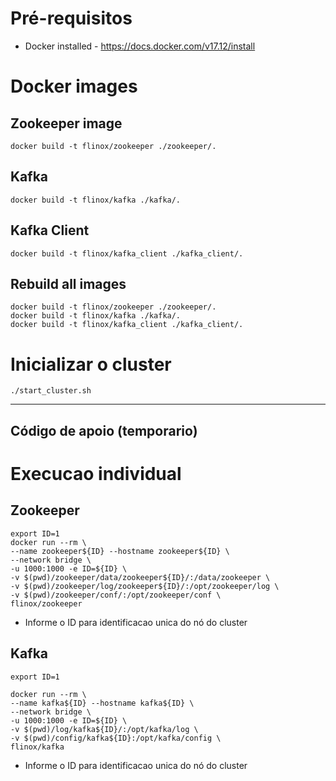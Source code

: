 
# Pré-requisitos

- Docker installed - https://docs.docker.com/v17.12/install



# Docker images

## Zookeeper image

```
docker build -t flinox/zookeeper ./zookeeper/.
```

## Kafka
```
docker build -t flinox/kafka ./kafka/.
```

## Kafka Client
```
docker build -t flinox/kafka_client ./kafka_client/.
```

## Rebuild all images

```
docker build -t flinox/zookeeper ./zookeeper/.
docker build -t flinox/kafka ./kafka/.
docker build -t flinox/kafka_client ./kafka_client/.
```

# Inicializar o cluster

```
./start_cluster.sh
```




------------
## Código de apoio (temporario)

# Execucao individual

## Zookeeper
```
export ID=1
docker run --rm \
--name zookeeper${ID} --hostname zookeeper${ID} \
--network bridge \
-u 1000:1000 -e ID=${ID} \
-v $(pwd)/zookeeper/data/zookeeper${ID}/:/data/zookeeper \
-v $(pwd)/zookeeper/log/zookeeper${ID}/:/opt/zookeeper/log \
-v $(pwd)/zookeeper/conf/:/opt/zookeeper/conf \
flinox/zookeeper
```

- Informe o ID para identificacao unica do nó do cluster

## Kafka

```
export ID=1

docker run --rm \
--name kafka${ID} --hostname kafka${ID} \
--network bridge \
-u 1000:1000 -e ID=${ID} \
-v $(pwd)/log/kafka${ID}/:/opt/kafka/log \
-v $(pwd)/config/kafka${ID}:/opt/kafka/config \
flinox/kafka
```

- Informe o ID para identificacao unica do nó do cluster